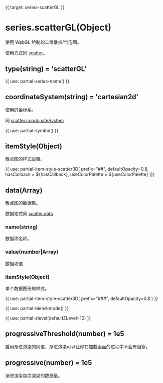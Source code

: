 {{ target: series-scatterGL }}

# series.scatterGL(Object)

使用 WebGL 绘制的二维散点/气泡图。

使用方式同 [scatter](/zh/option.html#series-scatter)。

## type(string) = 'scatterGL'

{{ use: partial-series-name() }}

## coordinateSystem(string) = 'cartesian2d'

使用的坐标系。

同 [scatter.coordinateSystem](/zh/option.html#series-scatter.coordinateSystem)

{{ use: partial-symbol() }}

## itemStyle(Object)

散点图的样式设置。

{{ use: partial-item-style-scatter3D(
    prefix="##",
    defaultOpacity=0.8,
    hasCallback = ${hasCallback},
    useColorPalette = ${useColorPalette}
)}}

## data(Array)

散点图的数据集。

数据格式同 [scatter.data](/zh/option.html#series-scatter.data)

### name(string)

数据项名称。

### value(number|Array)

数据项值

### itemStyle(Object)

单个数据图形的样式。

{{ use: partial-item-style-scatter3D(
    prefix="###",
    defaultOpacity=0.8
) }}

{{ use: partial-blend-mode() }}

{{ use: partial-zlevel(defaultZLevel=10) }}


## progressiveThreshold(number) = 1e5

启用渐进渲染的阈值，渐进渲染可以让你在加载画面的过程中不会有阻塞。

## progressive(number) = 1e5

渐进渲染每次渲染的数据量。